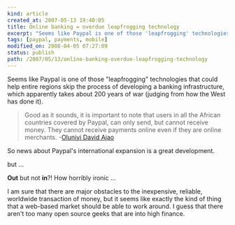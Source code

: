 ```yaml
---
kind: article
created_at: 2007-05-13 19:40:05
title: Online banking = overdue leapfrogging technology
excerpt: "Seems like Paypal is one of those 'leapfrogging' technologies that could help entire regions skip the process of developing a banking infrastructure, which apparently takes about 200 years of war (judging from how the West has done it)."
tags: [paypal, payments, mobile]
modified_on: 2008-04-05 07:27:09
status: publish 
path: /2007/05/13/online-banking-overdue-leapfrogging-technology
---
```


Seems like Paypal is one of those "leapfrogging" technologies that could help entire regions skip the process of developing a banking infrastructure, which apparently takes about 200 years of war (judging from how the West has done it). 

<blockquote class="large">Good as it sounds, it is important to note that users in all the African countries covered by Paypal, can only send, but cannot receive money. They cannot receive payments online even if they are online merchants. <span class="attribution">-<a href="http://www.davidajao.com/blog/2007/05/12/paypal-expands-to-more-african-countries/">Oluniyi David Ajao</a></span></blockquote>

So news about Paypal's international expansion is a great development. 

but ...

<strong>Out</strong> but not <strong>in</strong>?! How horribly ironic ...

I am sure that there are major obstacles to the inexpensive, reliable, worldwide transaction of money, but it seems like exactly the kind of thing that a web-based market should be able to work around. I guess that there aren't too many open source geeks that are into high finance. 